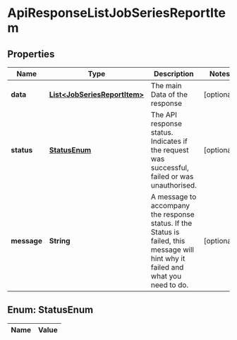 

# ApiResponseListJobSeriesReportItem

## Properties

Name | Type | Description | Notes
------------ | ------------- | ------------- | -------------
**data** | [**List&lt;JobSeriesReportItem&gt;**](JobSeriesReportItem.md) | The main Data of the response |  [optional]
**status** | [**StatusEnum**](#StatusEnum) | The API response status. Indicates if the request was successful, failed or was unauthorised. |  [optional]
**message** | **String** | A message to accompany the response status.  If the Status is failed, this message will hint why it failed and what you need to do. |  [optional]


## Enum: StatusEnum

Name | Value
---- | -----




